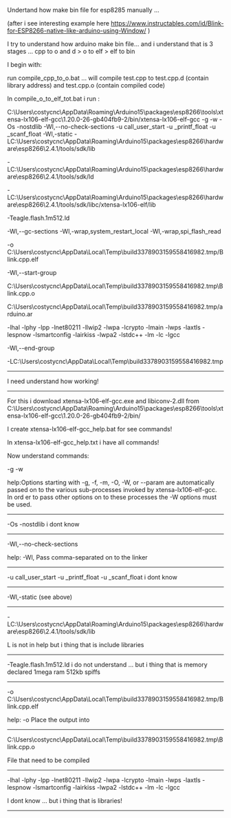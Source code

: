 Undertand how make bin file for esp8285 manually ... 

(after i see interesting example here https://www.instructables.com/id/Blink-for-ESP8266-native-like-arduino-using-Window/  )

I try to understand how arduino make bin file... and i understand that is 3 stages ... cpp to o and d > o to elf > elf to bin

I begin with:

run compile_cpp_to_o.bat ... will compile test.cpp to test.cpp.d (contain library address) and test.cpp.o  (contain compiled code)

In compile_o_to_elf_tot.bat i run :

C:\Users\costycnc\AppData\Roaming\Arduino15\packages\esp8266\tools\xtensa-lx106-elf-gcc\1.20.0-26-gb404fb9-2/bin/xtensa-lx106-elf-gcc 
-g -w 
-Os -nostdlib 
-Wl,--no-check-sections 
-u call_user_start 
-u _printf_float 
-u _scanf_float 
-Wl,-static 
-LC:\Users\costycnc\AppData\Roaming\Arduino15\packages\esp8266\hardware\esp8266\2.4.1/tools/sdk/lib 

-LC:\Users\costycnc\AppData\Roaming\Arduino15\packages\esp8266\hardware\esp8266\2.4.1/tools/sdk/ld 

-LC:\Users\costycnc\AppData\Roaming\Arduino15\packages\esp8266\hardware\esp8266\2.4.1/tools/sdk/libc/xtensa-lx106-elf/lib 

-Teagle.flash.1m512.ld 

-Wl,--gc-sections 
-Wl,-wrap,system_restart_local 
-Wl,-wrap,spi_flash_read 

-o C:\Users\costycnc\AppData\Local\Temp\build3378903159558416982.tmp/Blink.cpp.elf 

-Wl,--start-group

 C:\Users\costycnc\AppData\Local\Temp\build3378903159558416982.tmp\Blink.cpp.o 

C:\Users\costycnc\AppData\Local\Temp\build3378903159558416982.tmp/arduino.ar 

-lhal -lphy -lpp -lnet80211 -llwip2 -lwpa -lcrypto -lmain -lwps -laxtls -lespnow -lsmartconfig -lairkiss -lwpa2 -lstdc++ -lm -lc -lgcc 

-Wl,--end-group 

-LC:\Users\costycnc\AppData\Local\Temp\build3378903159558416982.tmp

-----------------------------------------------------------------------------------------------------------------

I need understand how working!

------------------------------------------------------------------------------------------------------------------

For this i download xtensa-lx106-elf-gcc.exe and libiconv-2.dll from C:\Users\costycnc\AppData\Roaming\Arduino15\packages\esp8266\tools\xtensa-lx106-elf-gcc\1.20.0-26-gb404fb9-2/bin/

I create xtensa-lx106-elf-gcc_help.bat for see commands!

In xtensa-lx106-elf-gcc_help.txt i have all commands!

Now understand commands:

 -g -w

help:Options starting with -g, -f, -m, -O, -W, or --param are automatically
 passed on to the various sub-processes invoked by xtensa-lx106-elf-gcc.  In ord
er to pass
 other options on to these processes the -W<letter> options must be used.

-------------------------------------------------------

-Os -nostdlib i dont know

-----------------------------------------------------
-Wl,--no-check-sections  

help: 
  -Wl,<options>  Pass comma-separated <options> on to the linker

----------------------------------------------------------

-u call_user_start -u _printf_float -u _scanf_float i dont know

----------------------------------------------------------------

-Wl,-static (see above)

----------------------------------------------------------------

-LC:\Users\costycnc\AppData\Roaming\Arduino15\packages\esp8266\hardware\esp8266\2.4.1/tools/sdk/lib

L is not in help but i thing that is include libraries
 
----------------------------------------------------------------

-Teagle.flash.1m512.ld i do not understand ... but i thing that is memory declared 1mega ram 512kb spiffs

----------------------------------------------------------------

-o C:\Users\costycnc\AppData\Local\Temp\build3378903159558416982.tmp/Blink.cpp.elf 

help: -o <file>   Place the output into <file>

----------------------------------------------------------------

 C:\Users\costycnc\AppData\Local\Temp\build3378903159558416982.tmp\Blink.cpp.o 

File that need to be compiled

----------------------------------------------------------------

-lhal -lphy -lpp -lnet80211 -llwip2 -lwpa -lcrypto -lmain -lwps -laxtls -lespnow -lsmartconfig -lairkiss -lwpa2 -lstdc++ -lm -lc -lgcc

I dont know ... but i thing that is libraries!

---------------------------------------------------------------

